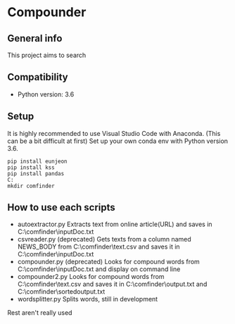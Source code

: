 # Compounder

## General info
This project aims to search 
	
## Compatibility
* Python version: 3.6
	
## Setup
It is highly recommended to use Visual Studio Code with Anaconda. (This can be a bit difficult at first)
Set up your own conda env with Python version 3.6.

```
pip install eunjeon
pip install kss
pip install pandas
C:
mkdir comfinder
```

## How to use each scripts
* autoextractor.py
Extracts text from online article(URL) and saves in C:\comfinder\inputDoc.txt 
* csvreader.py (deprecated)
Gets texts from a column named NEWS_BODY from C:\comfinder\text.csv and saves it in C:\comfinder\inputDoc.txt
* compounder.py (deprecated)
Looks for compound words from C:\comfinder\inputDoc.txt and display on command line
* compounder2.py
Looks for compound words from C:\comfinder\text.csv and saves it in C:\comfinder\output.txt and C:\comfinder\sortedoutput.txt
* wordsplitter.py
Splits words, still in development

Rest aren't really used
